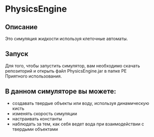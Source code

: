 # PhysicsEngine
## Описание
Это симуляция жидкости используя клеточные автоматы.  
## Запуск
Для того, чтобы запустить симулятор, вам необходимо скачать репозиторий и открыть файл PhysicsEngine.jar в папке PE  
Приятного использования.
## В данном симуляторе вы можете:  
* создавать твердые объекты или воду, используя динамическую кисть
* изменять скорость симуляции
* настраивать константы
* наблюдать за тем, как себя ведет вода при взаимодействии с твердыми объектами
